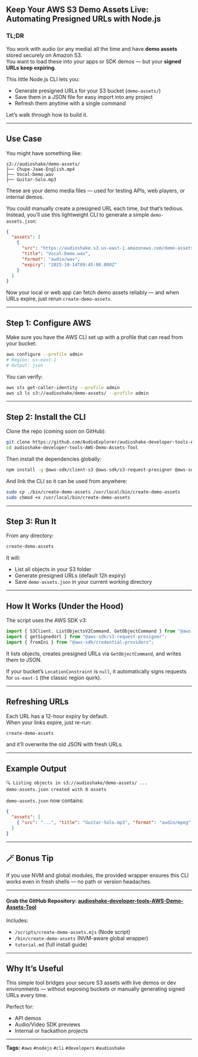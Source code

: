 ## Keep Your AWS S3 Demo Assets Live: Automating Presigned URLs with Node.js

### TL;DR
You work with audio (or any media) all the time and have **demo assets** stored securely on Amazon S3.  
You want to load these into your apps or SDK demos — but your **signed URLs keep expiring**.  

This little Node.js CLI lets you:
- Generate presigned URLs for your S3 bucket (`demo-assets/`)
- Save them in a JSON file for easy import into any project  
- Refresh them anytime with a single command

Let’s walk through how to build it.

---

## Use Case

You might have something like:
```
s3://audioshake/demo-assets/
├── Chupe-Jaae-English.mp4
├── Vocal-Demo.wav
├── Guitar-Solo.mp3
```

These are your demo media files — used for testing APIs, web players, or internal demos.

You could manually create a presigned URL each time, but that’s tedious.  
Instead, you’ll use this lightweight CLI to generate a simple `demo-assets.json`:

```json
{
  "assets": [
    {
      "src": "https://audioshake.s3.us-east-1.amazonaws.com/demo-assets/Vocal-Demo.wav?...",
      "title": "Vocal-Demo.wav",
      "format": "audio/wav",
      "expiry": "2025-10-14T09:45:00.000Z"
    }
  ]
}
```

Now your local or web app can fetch demo assets reliably — and when URLs expire, just rerun `create-demo-assets`.

---

## Step 1: Configure AWS

Make sure you have the AWS CLI set up with a profile that can read from your bucket:

```bash
aws configure --profile admin
# Region: us-east-1
# Output: json
```

You can verify:
```bash
aws sts get-caller-identity --profile admin
aws s3 ls s3://audioshake/demo-assets/ --profile admin
```

---

## Step 2: Install the CLI

Clone the repo (coming soon on GitHub):
```bash
git clone https://github.com/AudioExplorer/audioshake-developer-tools-AWS-Demo-Assets-Tool
cd audioshake-developer-tools-AWS-Demo-Assets-Tool
```

Then install the dependencies globally:
```bash
npm install -g @aws-sdk/client-s3 @aws-sdk/s3-request-presigner @aws-sdk/credential-providers
```

And link the CLI so it can be used from anywhere:
```bash
sudo cp ./bin/create-demo-assets /usr/local/bin/create-demo-assets
sudo chmod +x /usr/local/bin/create-demo-assets
```

---

## Step 3: Run It

From any directory:
```bash
create-demo-assets
```

It will:
- List all objects in your S3 folder  
- Generate presigned URLs (default 12h expiry)  
- Save `demo-assets.json` in your current working directory  

---

## How It Works (Under the Hood)

The script uses the AWS SDK v3:
```js
import { S3Client, ListObjectsV2Command, GetObjectCommand } from "@aws-sdk/client-s3";
import { getSignedUrl } from "@aws-sdk/s3-request-presigner";
import { fromIni } from "@aws-sdk/credential-providers";
```

It lists objects, creates presigned URLs via `GetObjectCommand`, and writes them to JSON.

If your bucket’s `LocationConstraint` is `null`, it automatically signs requests for `us-east-1` (the classic region quirk).

---

## Refreshing URLs

Each URL has a 12-hour expiry by default.  
When your links expire, just re-run:
```bash
create-demo-assets
```
and it’ll overwrite the old JSON with fresh URLs.

---

## Example Output

```
🔍 Listing objects in s3://audioshake/demo-assets/ ...
demo-assets.json created with 8 assets
```

`demo-assets.json` now contains:
```json
{
  "assets": [
    { "src": "...", "title": "Guitar-Solo.mp3", "format": "audio/mpeg", "expiry": "2025-10-14T10:00:00Z" }
  ]
}
```

---

## 🪄 Bonus Tip

If you use NVM and global modules, the provided wrapper ensures this CLI works even in fresh shells — no path or version headaches.

---

#### Grab the GitHub **Repository:** [audioshake-developer-tools-AWS-Demo-Assets-Tool](https://github.com/AudioExplorer/audioshake-developer-tools-AWS-Demo-Assets-Tool)  
Includes:
- `/scripts/create-demo-assets.mjs` (Node script)  
- `/bin/create-demo-assets` (NVM-aware global wrapper)  
- `tutorial.md` (full install guide)  

---

## Why It’s Useful
This simple tool bridges your secure S3 assets with live demos or dev environments — without exposing buckets or manually generating signed URLs every time.  

Perfect for:
- API demos
- Audio/Video SDK previews
- Internal or hackathon projects

---

**Tags:** `#aws` `#nodejs` `#cli` `#developers` `#audioshake`
